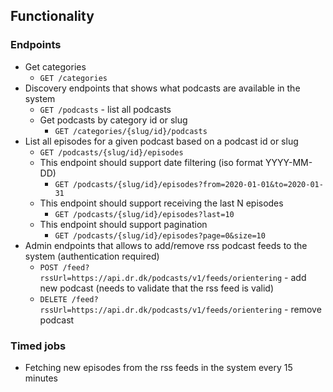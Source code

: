 ## Functionality

### Endpoints
- Get categories
    - `GET /categories`
- Discovery endpoints that shows what podcasts are available in the system
    - `GET /podcasts` - list all podcasts
    -  Get podcasts by category id or slug
        - `GET /categories/{slug/id}/podcasts`
- List all episodes for a given podcast based on a podcast id or slug
    - `GET /podcasts/{slug/id}/episodes`
    - This endpoint should support date filtering (iso format YYYY-MM-DD)
      - `GET /podcasts/{slug/id}/episodes?from=2020-01-01&to=2020-01-31`
    - This endpoint should support receiving the last N episodes
      - `GET /podcasts/{slug/id}/episodes?last=10`
    - This endpoint should support pagination
      - `GET /podcasts/{slug/id}/episodes?page=0&size=10`
- Admin endpoints that allows to add/remove rss podcast feeds to the system (authentication required)
  - `POST /feed?rssUrl=https://api.dr.dk/podcasts/v1/feeds/orientering` - add new podcast (needs to validate that the rss feed is valid)
  - `DELETE /feed?rssUrl=https://api.dr.dk/podcasts/v1/feeds/orientering` - remove podcast


### Timed jobs
- Fetching new episodes from the rss feeds in the system every 15 minutes